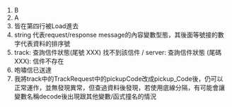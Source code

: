 1. B
2. A
3. 皆在第四行被Load進去
4. string 代表request/response message的內容變數型態，其後面等號接的數字代表資料的排序號
5. track: 查詢信件狀態(尾號 XXX) 找不到該信件 / server: 查詢信件狀態 (尾碼 XXX): 信件不存在
6. 咆嘯信已送達
7. 我將track中的TrackRequest中的pickupCode改成pickup_Code後，仍可以正常運作，並無發現異常，但查過資料後發現，若使用底線分隔，有可能會讓變數名稱decode後出現跟其他變數/函式撞名的情況